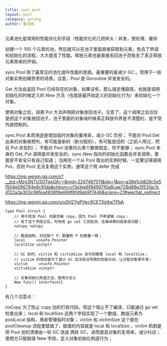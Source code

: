 ```yaml
---
title: sync.pool
layout: post
category: golang
author: 夏泽民
---
```

元素池化是常用的性能优化的手段（性能优化的几把斧头：并发，预处理，缓存

创建一个 100 个元素的池，然后就可以在池子里面直接获取到元素，免去了申请和初始化的流程，大大提高了性能。释放元素也是直接丢回池子而免去了真正释放元素带来的开销。

sync.Pool 除了最常见的池化提升性能的思路，最重要的是减少 GC 。常用于一些对象实例创建昂贵的场景。注意，Pool 是 Goroutine 并发安全的。

Get 方法会返回 Pool 已经存在的对象，如果没有，那么就走慢路径，也就是调用初始化的时候定义的 New 方法（也就是最开始定义的初始化行为）来初始化一个对象。

使用对象之后，调用 Put 方法声明把对象放回池子。注意了，这个调用之后仅仅是把这个对象放回池子，池子里面的对象啥时候真正释放外界是不清楚的，是不受外部控制的。
<!-- more -->

sync.Pool 本质用途是增加临时对象的重用率，减少 GC 负担；
不能对 Pool.Get 出来的对象做预判，有可能是新的（新分配的），有可能是旧的（之前人用过，然后 Put 进去的）；
不能对 Pool 池里的元素个数做假定，你不能够；
sync.Pool 本身的 Get, Put 调用是并发安全的，sync.New 指向的初始化函数会并发调用，里面安不安全只有自己知道；
当用完一个从 Pool 取出的实例时候，一定要记得调用 Put，否则 Pool 无法复用这个实例，通常这个用 defer 完成



https://mp.weixin.qq.com/s?__biz=Mzg3NTU3OTgxOA==&mid=2247487011&idx=1&sn=a39e1cb829c5e5f504e096794e6c91da&chksm=cf3e1ee6f84997f0a8cae728d88e3f531ac1cd122a3a303c98fea4838f8e699f8fd9ab9f7446&scene=21#wechat_redirect

https://mp.weixin.qq.com/s/u0HZYgPVec9CET5d4wTPbA

```
type Pool struct {
    // 用于检测 Pool 池是否被 copy，因为 Pool 不希望被 copy；
    // 有了这个字段之后，可用用 go vet 工具检测，在编译期间就发现问题；
    noCopy noCopy   
    
    // 数组结构，对应每个 P，数量和 P 的数量一致；
    local     unsafe.Pointer 
    localSize uintptr        

    // GC 到时，victim 和 victimSize 会分别接管 local 和 localSize；
    // victim 的目的是为了减少 GC 后冷启动导致的性能抖动，让分配对象更平滑；
    victim     unsafe.Pointer 
    victimSize uintptr      

    // 对象初始化构造方法，使用方定义
    New func() interface{}
}
```

有几个注意点：

noCopy 为了防止 copy 加的打桩代码，但这个阻止不了编译，只能通过 go vet 检查出来；
local 和 localSize 这两个字段实现了一个数组，数组元素为 poolLocal 结构，用来管理临时对象；
victim 和 victimSize  这个是在 poolCleanup 流程里赋值了，赋值的内容就是 local  和 localSize 。victim 机制是把 Pool 池的清理由一轮 GC 改成 两轮 GC，进而提高对象的复用率，减少抖动；
使用方只能赋值 New 字段，定义对象初始化构造行为；




